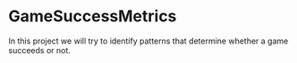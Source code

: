 # GameSuccessMetrics
In this project we will try to identify patterns that determine whether a game succeeds or not.
